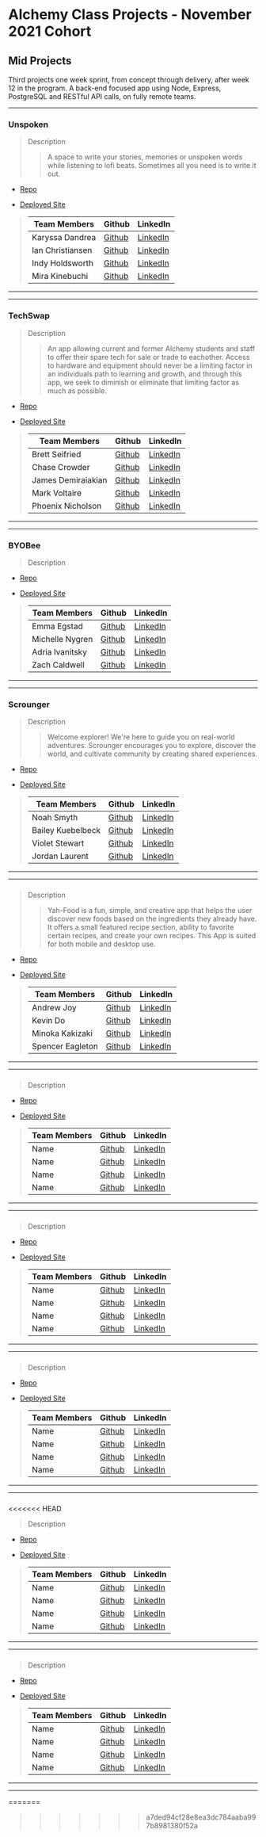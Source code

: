# Alchemy Class Projects - November 2021 Cohort

## Mid Projects

Third projects one week sprint, from concept through delivery, after week 12 in the program. A back-end focused app using Node, Express, PostgreSQL and RESTful API calls, on fully remote teams.

---

### Unspoken

> Description
>
> > A space to write your stories, memories or unspoken words while listening to lofi beats. Sometimes all you need is to write it out.

- [Repo](https://github.com/unspoken-project/unspoken)

- [Deployed Site](https://unspokenstories.netlify.app/)

> | Team Members     | Github                                       | LinkedIn                                                 |
> | ---------------- | -------------------------------------------- | -------------------------------------------------------- |
> | Karyssa Dandrea  | [Github](https://github.com/karyssa-dandrea) | [LinkedIn](https://www.linkedin.com/in/karyssa-dandrea/) |
> | Ian Christiansen | [Github]()                                   | [LinkedIn]()                                             |
> | Indy Holdsworth  | [Github]()                                   | [LinkedIn]()                                             |
> | Mira Kinebuchi   | [Github](https://github.com/mira-kine)       | [LinkedIn](https://www.linkedin.com/in/mira-kinebuchi/)  |

---

---

### TechSwap

> Description
>
> > An app allowing current and former Alchemy students and staff to offer their spare tech for sale or trade to eachother. Access to hardware and equipment should never be a limiting factor in an individuals path to learning and growth, and through this app, we seek to diminish or eliminate that limiting factor as much as possible.

- [Repo](https://github.com/Alchemy-Tech-Swap/TechSwap)

- [Deployed Site](https://techswap.netlify.app/)

> | Team Members       | Github                                          | LinkedIn                                                    |
> | ------------------ | ----------------------------------------------- | ----------------------------------------------------------- |
> | Brett Seifried     | [Github](https://github.com/BrettSeifried)      | [LinkedIn](https://www.linkedin.com/in/brett-seifried/)     |
> | Chase Crowder      | [Github](https://github.com/Gcrowder93)         | [LinkedIn](https://www.linkedin.com/in/gregory-crowder/)    |
> | James Demiraiakian | [Github](https://github.com/james-demiraiakian) | [LinkedIn](https://www.linkedin.com/in/james-demiraiakian/) |
> | Mark Voltaire      | [Github](https://github.com/markjvoltaire)      | [LinkedIn]()                                                |
> | Phoenix Nicholson  | [Github]()                                      | [LinkedIn]()                                                |

---

---

### BYOBee

> Description
>
> >

- [Repo](https://byobee.netlify.app/)

- [Deployed Site](https://github.com/BYOBee-Project/BYOBee)

> | Team Members | Github     | LinkedIn     |
> | ------------ | ---------- | ------------ |
> | Emma Egstad         | [Github](https://github.com/emmaegstad) | [LinkedIn](https://www.linkedin.com/in/emmaegstad) |
> | Michelle Nygren         | [Github](https://github.com/michellerenehey) | [LinkedIn](https://www.linkedin.com/in/michellenygren/) |
> | Adria Ivanitsky         | [Github](https://github.com/adriaivanitsky) | [LinkedIn](https://www.linkedin.com/in/adriaivanitsky) |
> | Zach Caldwell         | [Github](https://github.com/zcaldwell) | [LinkedIn](https://www.linkedin.com/in/zach-caldwell) |

---

---

### Scrounger

> Description 
>> Welcome explorer! We're here to guide you on real-world adventures. Scrounger encourages you to explore, discover the world, and cultivate community by creating shared experiences.

* [Repo](https://github.com/scavengers-club/scrounger)

* [Deployed Site](https://scrounger.netlify.app/)

>| Team Members  | Github  | LinkedIn  |
>|---|---|---|
>| Noah Smyth| [Github]()   | [LinkedIn]()   |
>|  Bailey Kuebelbeck| [Github](https://github.com/baileykue)  |  [LinkedIn](https://www.linkedin.com/in/bailey-kuebelbeck/)  |
>|  Violet Stewart| [Github]()  |  [LinkedIn]()  |
>| Jordan Laurent |  [Github](https://github.com/jlaurentpdx)  |  [LinkedIn](https://www.linkedin.com/in/jordan-laurent-pdx/)  |

---

---

###

> Description
>
> > Yah-Food is a fun, simple, and creative app that helps the user discover new foods based on the ingredients they already have. It offers a small featured recipe section, ability to favorite certain recipes, and create your own recipes. This App is suited for both mobile and desktop use.

- [Repo](https://github.com/Yah-food/Yahfood-final)

- [Deployed Site](https://hopeful-curie-14d366.netlify.app/)

> | Team Members     | Github                                        | LinkedIn                                                 |
> | ---------------- | --------------------------------------------- | -------------------------------------------------------- |
> | Andrew Joy       | [Github]()                                    | [LinkedIn]()                                             |
> | Kevin Do         | [Github](https://github.com/kevindo1)         | [LinkedIn](https://www.linkedin.com/in/kdo/)             |
> | Minoka Kakizaki  | [Github](https://github.com/kakizaki55)       | [LinkedIn](https://www.linkedin.com/in/minoka-kakizaki/) |
> | Spencer Eagleton | [Github](https://github.com/spencer-eagleton) | [LinkedIn]()                                             |

---

---

###

> Description
>
> >

- [Repo]()

- [Deployed Site]()

> | Team Members | Github     | LinkedIn     |
> | ------------ | ---------- | ------------ |
> | Name         | [Github]() | [LinkedIn]() |
> | Name         | [Github]() | [LinkedIn]() |
> | Name         | [Github]() | [LinkedIn]() |
> | Name         | [Github]() | [LinkedIn]() |

---

---

###

> Description
>
> >

- [Repo]()

- [Deployed Site]()

> | Team Members | Github     | LinkedIn     |
> | ------------ | ---------- | ------------ |
> | Name         | [Github]() | [LinkedIn]() |
> | Name         | [Github]() | [LinkedIn]() |
> | Name         | [Github]() | [LinkedIn]() |
> | Name         | [Github]() | [LinkedIn]() |

---

---

###

> Description
>
> >

- [Repo]()

- [Deployed Site]()

> | Team Members | Github     | LinkedIn     |
> | ------------ | ---------- | ------------ |
> | Name         | [Github]() | [LinkedIn]() |
> | Name         | [Github]() | [LinkedIn]() |
> | Name         | [Github]() | [LinkedIn]() |
> | Name         | [Github]() | [LinkedIn]() |

---

---

###

<<<<<<< HEAD

> Description
>
> >

- [Repo]()

- [Deployed Site]()

> | Team Members | Github     | LinkedIn     |
> | ------------ | ---------- | ------------ |
> | Name         | [Github]() | [LinkedIn]() |
> | Name         | [Github]() | [LinkedIn]() |
> | Name         | [Github]() | [LinkedIn]() |
> | Name         | [Github]() | [LinkedIn]() |

---

---

###

> Description
>
> >

- [Repo]()

- [Deployed Site]()

> | Team Members | Github     | LinkedIn     |
> | ------------ | ---------- | ------------ |
> | Name         | [Github]() | [LinkedIn]() |
> | Name         | [Github]() | [LinkedIn]() |
> | Name         | [Github]() | [LinkedIn]() |
> | Name         | [Github]() | [LinkedIn]() |

---

---

=======

> > > > > > > a7ded94cf28e8ea3dc784aaba997b8981380f52a
